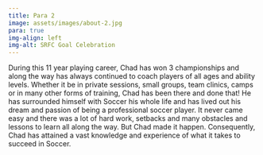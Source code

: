 ```yaml
---
title: Para 2
image: assets/images/about-2.jpg
para: true
img-align: left
img-alt: SRFC Goal Celebration
---
```


During this 11 year playing career, Chad has won 3 championships and along the way has always continued to coach players of all ages and ability levels. Whether it be in private sessions, small groups, team clinics, camps or in many other forms of training, Chad has been there and done that! He has surrounded himself with Soccer his whole life and has lived out his dream and passion of being a professional soccer player. It never came easy and there was a lot of hard work, setbacks and many obstacles and lessons to learn all along the way. But Chad made it happen. Consequently, Chad has attained a vast knowledge and experience of what it takes to succeed in Soccer.
